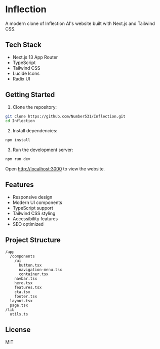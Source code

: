 # Inflection

A modern clone of Inflection AI's website built with Next.js and Tailwind CSS.

## Tech Stack

- Next.js 13 App Router
- TypeScript
- Tailwind CSS
- Lucide Icons
- Radix UI

## Getting Started

1. Clone the repository:
```bash
git clone https://github.com/Number531/Inflection.git
cd Inflection
```

2. Install dependencies:
```bash
npm install
```

3. Run the development server:
```bash
npm run dev
```

Open [http://localhost:3000](http://localhost:3000) to view the website.

## Features

- Responsive design
- Modern UI components
- TypeScript support
- Tailwind CSS styling
- Accessibility features
- SEO optimized

## Project Structure

```
/app
  /components
    /ui
      button.tsx
      navigation-menu.tsx
      container.tsx
    navbar.tsx
    hero.tsx
    features.tsx
    cta.tsx
    footer.tsx
  layout.tsx
  page.tsx
/lib
  utils.ts
```

## License

MIT